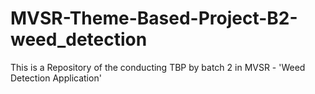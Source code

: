 # MVSR-Theme-Based-Project-B2-weed_detection
This is a Repository of the conducting TBP by batch 2 in MVSR - 'Weed Detection Application'
